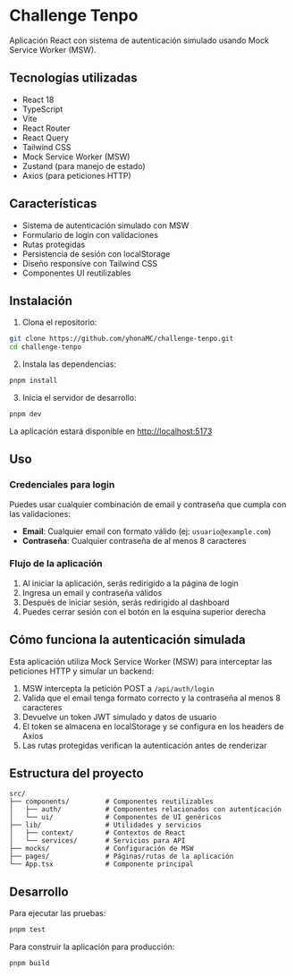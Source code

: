 # Challenge Tenpo

Aplicación React con sistema de autenticación simulado usando Mock Service Worker (MSW).

## Tecnologías utilizadas

- React 18
- TypeScript
- Vite
- React Router
- React Query
- Tailwind CSS
- Mock Service Worker (MSW)
- Zustand (para manejo de estado)
- Axios (para peticiones HTTP)

## Características

- Sistema de autenticación simulado con MSW
- Formulario de login con validaciones
- Rutas protegidas
- Persistencia de sesión con localStorage
- Diseño responsive con Tailwind CSS
- Componentes UI reutilizables

## Instalación

1. Clona el repositorio:
```bash
git clone https://github.com/yhonaMC/challenge-tenpo.git
cd challenge-tenpo
```

2. Instala las dependencias:
```bash
pnpm install
```

3. Inicia el servidor de desarrollo:
```bash
pnpm dev
```

La aplicación estará disponible en [http://localhost:5173](http://localhost:5173)

## Uso

### Credenciales para login

Puedes usar cualquier combinación de email y contraseña que cumpla con las validaciones:

- **Email**: Cualquier email con formato válido (ej: `usuario@example.com`)
- **Contraseña**: Cualquier contraseña de al menos 8 caracteres

### Flujo de la aplicación

1. Al iniciar la aplicación, serás redirigido a la página de login
2. Ingresa un email y contraseña válidos
3. Después de iniciar sesión, serás redirigido al dashboard
4. Puedes cerrar sesión con el botón en la esquina superior derecha

## Cómo funciona la autenticación simulada

Esta aplicación utiliza Mock Service Worker (MSW) para interceptar las peticiones HTTP y simular un backend:

1. MSW intercepta la petición POST a `/api/auth/login`
2. Valida que el email tenga formato correcto y la contraseña al menos 8 caracteres
3. Devuelve un token JWT simulado y datos de usuario
4. El token se almacena en localStorage y se configura en los headers de Axios
5. Las rutas protegidas verifican la autenticación antes de renderizar

## Estructura del proyecto

```
src/
├── components/         # Componentes reutilizables
│   ├── auth/           # Componentes relacionados con autenticación
│   └── ui/             # Componentes de UI genéricos
├── lib/                # Utilidades y servicios
│   ├── context/        # Contextos de React
│   └── services/       # Servicios para API
├── mocks/              # Configuración de MSW
├── pages/              # Páginas/rutas de la aplicación
└── App.tsx             # Componente principal
```

## Desarrollo

Para ejecutar las pruebas:
```bash
pnpm test
```

Para construir la aplicación para producción:
```bash
pnpm build
```